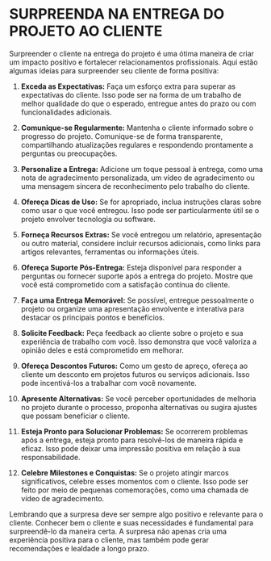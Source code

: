 # SURPREENDA NA ENTREGA DO PROJETO AO CLIENTE
Surpreender o cliente na entrega do projeto é uma ótima maneira de criar um impacto positivo e fortalecer relacionamentos profissionais. Aqui estão algumas ideias para surpreender seu cliente de forma positiva:

1. **Exceda as Expectativas:** Faça um esforço extra para superar as expectativas do cliente. Isso pode ser na forma de um trabalho de melhor qualidade do que o esperado, entregue antes do prazo ou com funcionalidades adicionais.

2. **Comunique-se Regularmente:** Mantenha o cliente informado sobre o progresso do projeto. Comunique-se de forma transparente, compartilhando atualizações regulares e respondendo prontamente a perguntas ou preocupações.

3. **Personalize a Entrega:** Adicione um toque pessoal à entrega, como uma nota de agradecimento personalizada, um vídeo de agradecimento ou uma mensagem sincera de reconhecimento pelo trabalho do cliente.

4. **Ofereça Dicas de Uso:** Se for apropriado, inclua instruções claras sobre como usar o que você entregou. Isso pode ser particularmente útil se o projeto envolver tecnologia ou software.

5. **Forneça Recursos Extras:** Se você entregou um relatório, apresentação ou outro material, considere incluir recursos adicionais, como links para artigos relevantes, ferramentas ou informações úteis.

6. **Ofereça Suporte Pós-Entrega:** Esteja disponível para responder a perguntas ou fornecer suporte após a entrega do projeto. Mostre que você está comprometido com a satisfação contínua do cliente.

7. **Faça uma Entrega Memorável:** Se possível, entregue pessoalmente o projeto ou organize uma apresentação envolvente e interativa para destacar os principais pontos e benefícios.

8. **Solicite Feedback:** Peça feedback ao cliente sobre o projeto e sua experiência de trabalho com você. Isso demonstra que você valoriza a opinião deles e está comprometido em melhorar.

9. **Ofereça Descontos Futuros:** Como um gesto de apreço, ofereça ao cliente um desconto em projetos futuros ou serviços adicionais. Isso pode incentivá-los a trabalhar com você novamente.

10. **Apresente Alternativas:** Se você perceber oportunidades de melhoria no projeto durante o processo, proponha alternativas ou sugira ajustes que possam beneficiar o cliente.

11. **Esteja Pronto para Solucionar Problemas:** Se ocorrerem problemas após a entrega, esteja pronto para resolvê-los de maneira rápida e eficaz. Isso pode deixar uma impressão positiva em relação à sua responsabilidade.

12. **Celebre Milestones e Conquistas:** Se o projeto atingir marcos significativos, celebre esses momentos com o cliente. Isso pode ser feito por meio de pequenas comemorações, como uma chamada de vídeo de agradecimento.

Lembrando que a surpresa deve ser sempre algo positivo e relevante para o cliente. Conhecer bem o cliente e suas necessidades é fundamental para surpreendê-lo da maneira certa. A surpresa não apenas cria uma experiência positiva para o cliente, mas também pode gerar recomendações e lealdade a longo prazo.